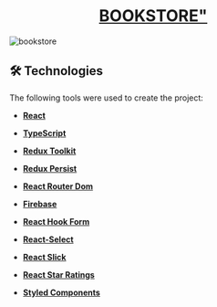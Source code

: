 <h1 align="center">
    <a s href="https://eziz2201.github.io/react-app-book_store/">BOOKSTORE"</a>
</h1>

<img src="https://drive.google.com/drive/u/0/folders/1BIg1kLF8049CEm6psrzES-W3TXEf2f93" alt="bookstore">

## 🛠 Technologies

The following tools were used to create the project:


-   **[React](https://reactjs.org/)**

-   **[TypeScript](https://www.typescriptlang.org/)**

-   **[Redux Toolkit](https://redux-toolkit.js.org/)**

-   **[Redux Persist](https://github.com/rt2zz/redux-persist#readme)**

-   **[React Router Dom](https://reactrouter.com/docs/en/v6/getting-started/tutorial)**

-   **[Firebase](https://firebase.google.com/)**
   
-   **[React Hook Form](https://react-hook-form.com/)**

-   **[React-Select](https://react-select.com/home)**

-   **[React Slick](https://react-slick.neostack.com/docs/get-started/)**

-   **[React Star Ratings](https://github.com/ekeric13/react-star-ratings)**

-   **[Styled Components](https://styled-components.com/)**



